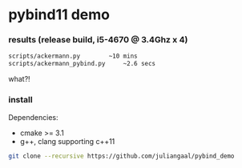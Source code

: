 # pybind11 demo

### results (release build, i5-4670 @ 3.4Ghz x 4)
```bash
scripts/ackermann.py		~10 mins
scripts/ackermann_pybind.py 	~2.6 secs 
```
what?!

### install
Dependencies:
* cmake >= 3.1
* g++, clang supporting c++11

```bash
git clone --recursive https://github.com/juliangaal/pybind_demo
```
